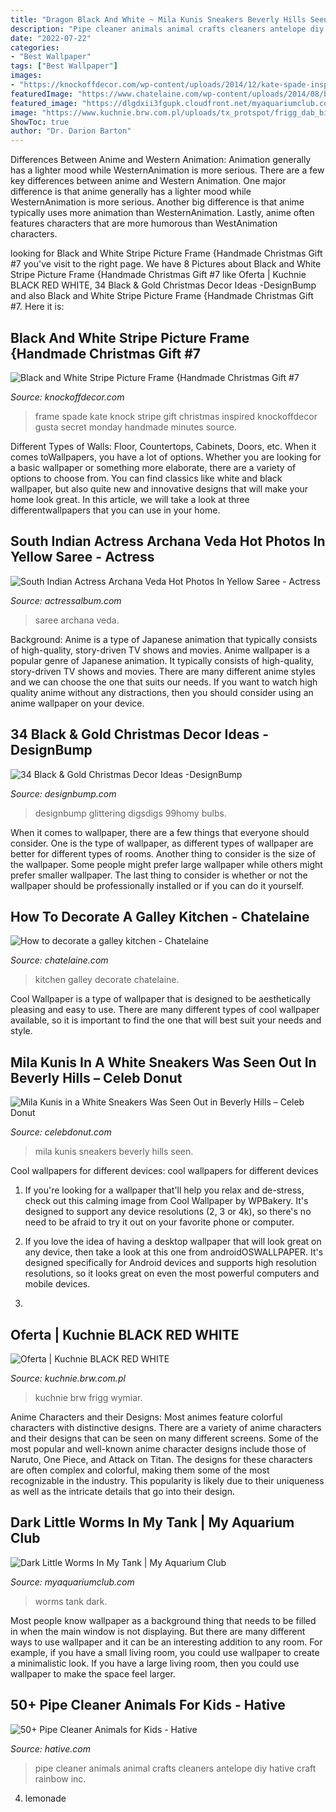 ```yaml
---
title: "Dragon Black And White ~ Mila Kunis Sneakers Beverly Hills Seen"
description: "Pipe cleaner animals animal crafts cleaners antelope diy hative craft rainbow inc"
date: "2022-07-22"
categories:
- "Best Wallpaper"
tags: ["Best Wallpaper"]
images:
- "https://knockoffdecor.com/wp-content/uploads/2014/12/kate-spade-inspired-picture-frame1.jpg"
featuredImage: "https://www.chatelaine.com/wp-content/uploads/2014/08/black-cabinet-kitchen-julia-black-e1423783274417.jpg"
featured_image: "https://dlgdxii3fgupk.cloudfront.net/myaquariumclub.com/images/fbfiles/images/image-o7k9ncyllj_v_1567370970.jpg"
image: "https://www.kuchnie.brw.com.pl/uploads/tx_protspot/frigg_dab_bianco_1_01.jpg"
ShowToc: true
author: "Dr. Darion Barton"
---
```



Differences Between Anime and Western Animation: Animation generally has a lighter mood while WesternAnimation is more serious.
There are a few key differences between anime and Western Animation. One major difference is that anime generally has a lighter mood while WesternAnimation is more serious. Another big difference is that anime typically uses more animation than WesternAnimation. Lastly, anime often features characters that are more humorous than WestAnimation characters.

	

		
looking for Black and White Stripe Picture Frame {Handmade Christmas Gift #7 you've visit to the right page. We have 8 Pictures about Black and White Stripe Picture Frame {Handmade Christmas Gift #7 like Oferta | Kuchnie BLACK RED WHITE, 34 Black &amp; Gold Christmas Decor Ideas -DesignBump and also Black and White Stripe Picture Frame {Handmade Christmas Gift #7. Here it is:
		
    
## Black And White Stripe Picture Frame {Handmade Christmas Gift #7

<img loading=lazy src="https://knockoffdecor.com/wp-content/uploads/2014/12/kate-spade-inspired-picture-frame1.jpg" onerror="this.onerror=null;this.src='https://tse2.mm.bing.net/th?id=OIP.sa3Ykc6oEWVl89udx9_yEAHaLp&amp;pid=15.1';" alt="Black and White Stripe Picture Frame {Handmade Christmas Gift #7">

_Source: knockoffdecor.com_

>frame spade kate knock stripe gift christmas inspired knockoffdecor gusta secret monday handmade minutes source. 

	

Different Types of Walls: Floor, Countertops, Cabinets, Doors, etc.
When it comes toWallpapers, you have a lot of options. Whether you are looking for a basic wallpaper or something more elaborate, there are a variety of options to choose from. You can find classics like white and black wallpaper, but also quite new and innovative designs that will make your home look great. In this article, we will take a look at three differentwallpapers that you can use in your home.

    
## South Indian Actress Archana Veda Hot Photos In Yellow Saree - Actress

<img loading=lazy src="https://actressalbum.com/wp-content/uploads/2018/05/South-Indian-Actress-Archana-Veda-Hot-Photos-In-Yellow-Saree.2-553x1024.jpg" onerror="this.onerror=null;this.src='https://tse4.mm.bing.net/th?id=OIP.i0BLBuDy3UGBje25i8nBuAHaNt&amp;pid=15.1';" alt="South Indian Actress Archana Veda Hot Photos In Yellow Saree - Actress">

_Source: actressalbum.com_

>saree archana veda. 

	

Background: Anime is a type of Japanese animation that typically consists of high-quality, story-driven TV shows and movies.
Anime wallpaper is a popular genre of Japanese animation. It typically consists of high-quality, story-driven TV shows and movies. There are many different anime styles and we can choose the one that suits our needs. If you want to watch high quality anime without any distractions, then you should consider using an anime wallpaper on your device.

    
## 34 Black &amp; Gold Christmas Decor Ideas -DesignBump

<img loading=lazy src="https://cdn.designbump.com/wp-content/uploads/2015/12/Glittering-Black-And-Gold-Christmas-Decor-ideas-6.jpg" onerror="this.onerror=null;this.src='https://tse4.mm.bing.net/th?id=OIP.19WMc67yx6qd71oCI5r_PgHaKN&amp;pid=15.1';" alt="34 Black &amp; Gold Christmas Decor Ideas -DesignBump">

_Source: designbump.com_

>designbump glittering digsdigs 99homy bulbs. 

	

When it comes to wallpaper, there are a few things that everyone should consider. One is the type of wallpaper, as different types of wallpaper are better for different types of rooms. Another thing to consider is the size of the wallpaper. Some people might prefer large wallpaper while others might prefer smaller wallpaper. The last thing to consider is whether or not the wallpaper should be professionally installed or if you can do it yourself.

    
## How To Decorate A Galley Kitchen - Chatelaine

<img loading=lazy src="https://www.chatelaine.com/wp-content/uploads/2014/08/black-cabinet-kitchen-julia-black-e1423783274417.jpg" onerror="this.onerror=null;this.src='https://tse3.mm.bing.net/th?id=OIP.gMgw7cC4TP3iJCiQnVZY9gHaKL&amp;pid=15.1';" alt="How to decorate a galley kitchen - Chatelaine">

_Source: chatelaine.com_

>kitchen galley decorate chatelaine. 

	

Cool Wallpaper is a type of wallpaper that is designed to be aesthetically pleasing and easy to use. There are many different types of cool wallpaper available, so it is important to find the one that will best suit your needs and style.

    
## Mila Kunis In A White Sneakers Was Seen Out In Beverly Hills – Celeb Donut

<img loading=lazy src="http://celebdonut.com/wp-content/uploads/2020/01/mila-kunis-in-a-white-sneakers-was-seen-out-in-beverly-hills-5.jpg" onerror="this.onerror=null;this.src='https://tse4.mm.bing.net/th?id=OIP.LNhe4lDF12RH5TeagJrzxAHaLG&amp;pid=15.1';" alt="Mila Kunis in a White Sneakers Was Seen Out in Beverly Hills – Celeb Donut">

_Source: celebdonut.com_

>mila kunis sneakers beverly hills seen. 

	

Cool wallpapers for different devices:
cool wallpapers for different devices 

1. If you're looking for a wallpaper that'll help you relax and de-stress, check out this calming image from Cool Wallpaper by WPBakery. It's designed to support any device resolutions (2, 3 or 4k), so there's no need to be afraid to try it out on your favorite phone or computer.

2. If you love the idea of having a desktop wallpaper that will look great on any device, then take a look at this one from androidOSWALLPAPER. It's designed specifically for Android devices and supports high resolution resolutions, so it looks great on even the most powerful computers and mobile devices.

3.

    
## Oferta | Kuchnie BLACK RED WHITE

<img loading=lazy src="https://www.kuchnie.brw.com.pl/uploads/tx_protspot/frigg_dab_bianco_1_01.jpg" onerror="this.onerror=null;this.src='https://tse1.mm.bing.net/th?id=OIP.UwJbOgRHYFcbRImPpuxDQgHaEK&amp;pid=15.1';" alt="Oferta | Kuchnie BLACK RED WHITE">

_Source: kuchnie.brw.com.pl_

>kuchnie brw frigg wymiar. 

	

Anime Characters and their Designs: Most animes feature colorful characters with distinctive designs.
There are a variety of anime characters and their designs that can be seen on many different screens. Some of the most popular and well-known anime character designs include those of Naruto, One Piece, and Attack on Titan. The designs for these characters are often complex and colorful, making them some of the most recognizable in the industry. This popularity is likely due to their uniqueness as well as the intricate details that go into their design.

    
## Dark Little Worms In My Tank | My Aquarium Club

<img loading=lazy src="https://dlgdxii3fgupk.cloudfront.net/myaquariumclub.com/images/fbfiles/images/image-o7k9ncyllj_v_1567370970.jpg" onerror="this.onerror=null;this.src='https://tse3.mm.bing.net/th?id=OIP.TuJyLoIhQMf7X329ke63KwHaJ4&amp;pid=15.1';" alt="Dark Little Worms In My Tank | My Aquarium Club">

_Source: myaquariumclub.com_

>worms tank dark. 

	

Most people know wallpaper as a background thing that needs to be filled in when the main window is not displaying. But there are many different ways to use wallpaper and it can be an interesting addition to any room. For example, if you have a small living room, you could use wallpaper to create a minimalistic look. If you have a large living room, then you could use wallpaper to make the space feel larger.

    
## 50+ Pipe Cleaner Animals For Kids - Hative

<img loading=lazy src="https://hative.com/wp-content/uploads/2014/04/pipe-cleaner-animals/28-pipe-cleaner-antelope.jpg" onerror="this.onerror=null;this.src='https://tse4.mm.bing.net/th?id=OIP.XWRqcdB4Vh5_-EGnVFbR9QHaJ4&amp;pid=15.1';" alt="50+ Pipe Cleaner Animals for Kids - Hative">

_Source: hative.com_

>pipe cleaner animals animal crafts cleaners antelope diy hative craft rainbow inc. 

	

4. lemonade 

